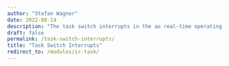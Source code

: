 ```yaml
---
author: "Stefan Wagner"
date: 2022-08-14
description: "The task switch interrupts in the ao real-time operating system."
draft: false
permalink: /task-switch-interrupts/
title: "Task Switch Interrupts"
redirect_to: /modules/ir-task/
---
```

